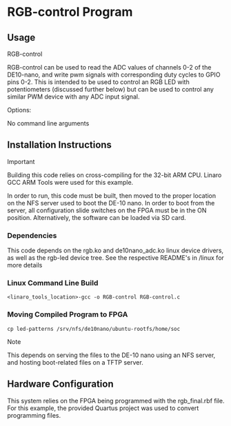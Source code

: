 # RGB-control Program

## Usage
RGB-control

RGB-control can be used to read the ADC values of channels 0-2 of the DE10-nano, and write pwm signals with corresponding duty cycles to GPIO pins 0-2. This is intended to be used to control an RGB LED with potentiometers (discussed further below) but can be used to control any similar PWM device with any ADC input signal.

Options:

   No command line arguments

## Installation Instructions
> [!IMPORTANT]
> Building this code relies on cross-compiling for the 32-bit ARM CPU. Linaro GCC ARM Tools were used for this example.

In order to run, this code must be built, then moved to the proper location on the NFS server used to boot the DE-10 nano. In order to boot from the server, all configuration slide switches on the FPGA must be in the ON position. Alternatively, the software can be loaded via SD card.

### Dependencies
This code depends on the rgb.ko and de10nano_adc.ko linux device drivers, as well as the rgb-led device tree. See the respective README's in \/linux for more details

### Linux Command Line Build
```
<linaro_tools_location>-gcc -o RGB-control RGB-control.c
```
### Moving Compiled Program to FPGA

```
cp led-patterns /srv/nfs/de10nano/ubuntu-rootfs/home/soc
```

>[!NOTE]
> This depends on serving the files to the DE-10 nano using an NFS server, and hosting boot-related files on a TFTP server.

## Hardware Configuration

This system relies on the FPGA being programmed with the rgb_final.rbf file. For this example, the provided Quartus project was used to convert programming files.

